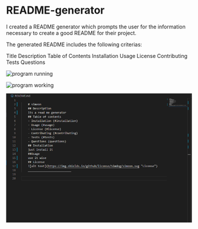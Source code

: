 
# README-generator
I created a README generator which prompts the user for the information necessary to create a good README for their project.

The generated README includes the following criterias:

Title
Description
Table of Contents
Installation
Usage
License
Contributing
Tests
Questions
        






![program running](assets/appgif.gif)


![program working](asset/workapp.png)


![program result](assets/resultapp.png)


